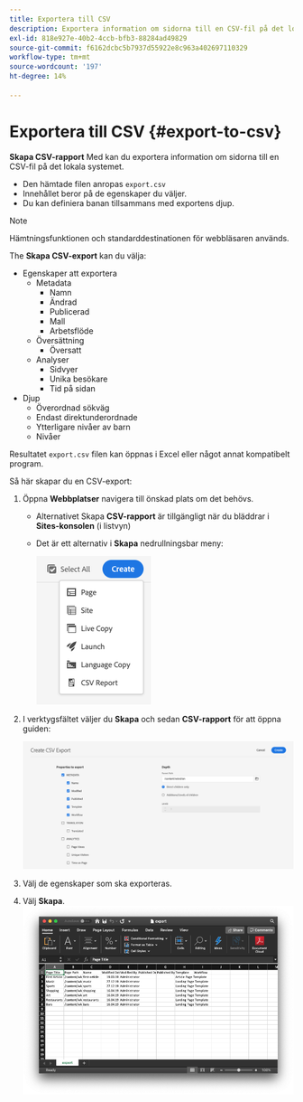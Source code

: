 ```yaml
---
title: Exportera till CSV
description: Exportera information om sidorna till en CSV-fil på det lokala systemet
exl-id: 818e927e-40b2-4ccb-bfb3-88284ad49829
source-git-commit: f6162dcbc5b7937d55922e8c963a402697110329
workflow-type: tm+mt
source-wordcount: '197'
ht-degree: 14%

---
```


# Exportera till CSV {#export-to-csv}

**Skapa CSV-rapport** Med kan du exportera information om sidorna till en CSV-fil på det lokala systemet.

* Den hämtade filen anropas `export.csv`
* Innehållet beror på de egenskaper du väljer.
* Du kan definiera banan tillsammans med exportens djup.

>[!NOTE]
>
>Hämtningsfunktionen och standarddestinationen för webbläsaren används.

The **Skapa CSV-export** kan du välja:

* Egenskaper att exportera
   * Metadata
      * Namn
      * Ändrad
      * Publicerad
      * Mall
      * Arbetsflöde
   * Översättning
      * Översatt
   * Analyser
      * Sidvyer
      * Unika besökare
      * Tid på sidan
* Djup
   * Överordnad sökväg
   * Endast direktunderordnade
   * Ytterligare nivåer av barn
   * Nivåer

Resultatet `export.csv` filen kan öppnas i Excel eller något annat kompatibelt program.

Så här skapar du en CSV-export:

1. Öppna **Webbplatser** navigera till önskad plats om det behövs.
   * Alternativet Skapa **CSV-rapport** är tillgängligt när du bläddrar i **Sites-konsolen** (i listvyn)
   * Det är ett alternativ i **Skapa** nedrullningsbar meny:

     ![Alternativet Skapa CSV](/help/sites-cloud/authoring/assets/csv-create.png)

1. I verktygsfältet väljer du **Skapa** och sedan **CSV-rapport** för att öppna guiden:

   ![CSV-exportalternativ](/help/sites-cloud/authoring/assets/csv-options.png)

1. Välj de egenskaper som ska exporteras.
1. Välj **Skapa**.
   ![Resultat av CSV-export i Excel](/help/sites-cloud/authoring/assets/csv-example.png)
